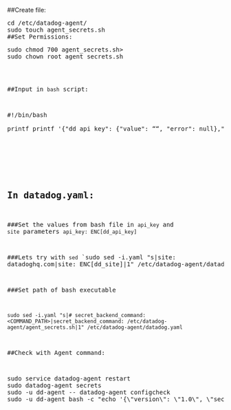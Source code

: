 ##Create file:
<pre>cd /etc/datadog-agent/
sudo touch agent_secrets.sh 
##Set Permissions:
<pre>sudo chmod 700 agent_secrets.sh>
sudo chown root agent_secrets.sh</pre>


##Input in `bash` script:
<pre>#!/bin/bash

printf printf '{"dd_api_key": {"value": “<DD_API_KEY>“, "error": null},"dd_site": {"value": "datadoghq.com", "error": null}}'</pre>
 
## In datadog.yaml:
###Set the values from bash file in `api_key` and `site` parameters
`api_key: ENC[dd_api_key]`

###Lets try with `sed`
`sudo sed -i.yaml "s|site: datadoghq.com|site: ENC[dd_site]|1" /etc/datadog-agent/datadog.yaml’

###Set path of bash executable

`sudo sed -i.yaml "s|# secret_backend_command: <COMMAND_PATH>|secret_backend_command: /etc/datadog-agent/agent_secrets.sh|1" /etc/datadog-agent/datadog.yaml`

##Check with Agent command:
<pre>sudo service datadog-agent restart
sudo datadog-agent secrets
sudo -u dd-agent -- datadog-agent configcheck
sudo -u dd-agent bash -c "echo '{\"version\": \"1.0\", \"secrets\": [\”dd_api_key\”, \”dd_site\”]}’ | /etc/datadog-agent/agent_secrets.sh ”
</pre>